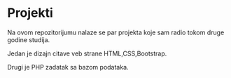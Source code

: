# Projekti
Na ovom repozitorijumu nalaze se par projekta koje sam radio tokom druge godine studija.

Jedan je dizajn citave veb strane HTML,CSS,Bootstrap.

Drugi je PHP zadatak sa bazom podataka.

